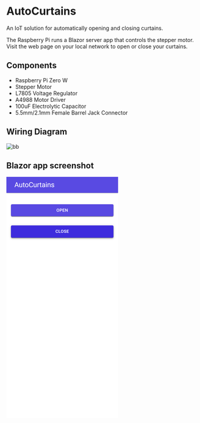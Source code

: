 # AutoCurtains

An IoT solution for automatically opening and closing curtains.

The Raspberry Pi runs a Blazor server app that controls the stepper motor. Visit the web page on your local network to open or close your curtains.

## Components

- Raspberry Pi Zero W
- Stepper Motor
- L7805 Voltage Regulator
- A4988 Motor Driver
- 100uF Electrolytic Capacitor
- 5.5mm/2.1mm Female Barrel Jack Connector

## Wiring Diagram

![bb](./schematics/AutoCurtains_bb.svg)


## Blazor app screenshot

![phone_screenshot](./misc/phone_screenshot.png)


